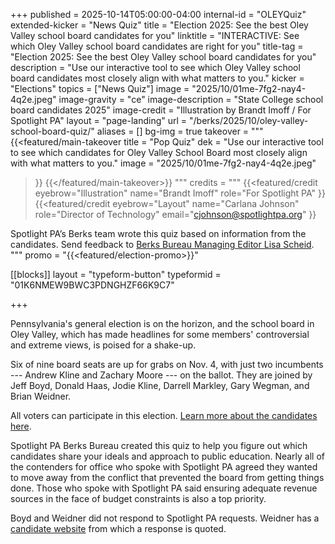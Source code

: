 +++
published = 2025-10-14T05:00:00-04:00
internal-id = "OLEYQuiz"
extended-kicker = "News Quiz"
title = "Election 2025: See the best Oley Valley school board candidates for you"
linktitle = "INTERACTIVE: See which Oley Valley school board candidates are right for you"
title-tag = "Election 2025: See the best Oley Valley school board candidates for you"
description = "Use our interactive tool to see which Oley Valley school board candidates most closely align with what matters to you."
kicker = "Elections"
topics = ["News Quiz"]
image = "2025/10/01me-7fg2-nay4-4q2e.jpeg"
image-gravity = "ce"
image-description = "State College school board candidates 2025"
image-credit = "Illustration by Brandt Imoff / For Spotlight PA"
layout = "page-landing"
url = "/berks/2025/10/oley-valley-school-board-quiz/"
aliases = []
bg-img = true
takeover = """
{{<featured/main-takeover
  title = "Pop Quiz"
  dek = "Use our interactive tool to see which candidates for Oley Valley School Board most closely align with what matters to you."
  image = "2025/10/01me-7fg2-nay4-4q2e.jpeg"
>}}
{{</featured/main-takeover>}}
"""
credits = """
  {{<featured/credit
    eyebrow="Illustration"
    name="Brandt Imoff"
    role="For Spotlight PA"
  >}}
  {{<featured/credit
      eyebrow="Layout"
      name="Carlana Johnson"
      role="Director of Technology"
      email="cjohnson@spotlightpa.org"
  >}}

  <span class="spl-links-navy">Spotlight PA’s Berks team wrote this quiz based on information from the candidates. Send feedback to [Berks Bureau Managing Editor Lisa Scheid](mailto:lscheid@spotlightpa.org).</span>
  """
promo = "{{<featured/election-promo>}}"

[[blocks]]
  layout = "typeform-button"
  typeformid = "01K6NMEW9BWC3PDNGHZF66K9C7"

+++

Pennsylvania's general election is on the horizon, and the school board in Oley Valley, which has made headlines for some members' controversial and extreme views, is poised for a shake-up.

Six of nine board seats are up for grabs on Nov. 4, with just two incumbents --- Andrew Kline and Zachary Moore --- on the ballot. They are joined by Jeff Boyd, Donald Haas, Jodie Kline, Darrell Markley, Gary Wegman, and Brian Weidner.

All voters can participate in this election. [Learn more about the candidates here](/berks/2025/09/pennsylvania-election-oley-valley-school-board-candidate-guide-election/).

Spotlight PA Berks Bureau created this quiz to help you figure out which candidates share your ideals and approach to public education. Nearly all of the contenders for office who spoke with Spotlight PA agreed they wanted to move away from the conflict that prevented the board from getting things done. Those who spoke with Spotlight PA said ensuring adequate revenue sources in the face of budget constraints is also a top priority.

Boyd and Weidner did not respond to Spotlight PA requests. Weidner has a [candidate website](https://brianweidnerforoley.wixsite.com/bw4ovsb) from which a response is quoted.
